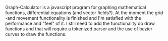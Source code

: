Graph-Calculator is a javascript program for graphing mathematical functions, differential equations (and vector fields?). 
At the moment the grid -and movement functionality is finished and I'm satisfied with the performance and "feel" of it. 
I still need to add the functionality do draw functions and that will require a tokenized parser and the use of bezier curves to draw the functions.
